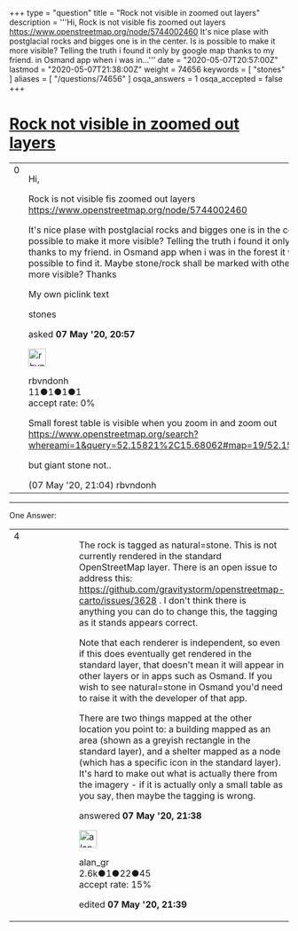 +++
type = "question"
title = "Rock not visible in zoomed out layers"
description = '''Hi, Rock is not visible fis zoomed out layers https://www.openstreetmap.org/node/5744002460 It&#x27;s nice plase with postglacial rocks and bigges one is in the center. Is is possible to make it more visible? Telling the truth i found it only by google map thanks to my friend. in Osmand app when i was in...'''
date = "2020-05-07T20:57:00Z"
lastmod = "2020-05-07T21:38:00Z"
weight = 74656
keywords = [ "stones" ]
aliases = [ "/questions/74656" ]
osqa_answers = 1
osqa_accepted = false
+++

<div class="headNormal">

# [Rock not visible in zoomed out layers](/questions/74656/rock-not-visible-in-zoomed-out-layers)

</div>

<div id="main-body">

<div id="askform">

<table id="question-table" style="width:100%;">
<colgroup>
<col style="width: 50%" />
<col style="width: 50%" />
</colgroup>
<tbody>
<tr>
<td style="width: 30px; vertical-align: top"><div class="vote-buttons">
<span id="post-74656-upvote" class="ajax-command post-vote up" rel="nofollow" title="I like this post (click again to cancel)"> </span>
<div id="post-74656-score" class="post-score" title="current number of votes">
0
</div>
<span id="post-74656-downvote" class="ajax-command post-vote down" rel="nofollow" title="I dont like this post (click again to cancel)"> </span> <span id="favorite-mark" class="ajax-command favorite-mark" rel="nofollow" title="mark/unmark this question as favorite (click again to cancel)"> </span>
<div id="favorite-count" class="favorite-count">
&#10;</div>
</div></td>
<td><div id="item-right">
<div class="question-body">
<p>Hi,</p>
<p>Rock is not visible fis zoomed out layers <a href="https://www.openstreetmap.org/node/5744002460">https://www.openstreetmap.org/node/5744002460</a></p>
<p>It's nice plase with postglacial rocks and bigges one is in the center. Is is possible to make it more visible? Telling the truth i found it only by google map thanks to my friend. in Osmand app when i was in the forest it was not possible to find it. Maybe stone/rock shall be marked with other tag to make it more visible? Thanks</p>
<p>My own pic<span>link text</span></p>
</div>
<div id="question-tags" class="tags-container tags">
<span class="post-tag tag-link-stones" rel="tag" title="see questions tagged &#39;stones&#39;">stones</span>
</div>
<div id="question-controls" class="post-controls">
&#10;</div>
<div class="post-update-info-container">
<div class="post-update-info post-update-info-user">
<p>asked <strong>07 May '20, 20:57</strong></p>
<img src="https://secure.gravatar.com/avatar/474daa10f74e86ba7084e8a112b4c8b4?s=32&amp;d=identicon&amp;r=g" class="gravatar" width="32" height="32" alt="rbvndonh&#39;s gravatar image" />
<p><span>rbvndonh</span><br />
<span class="score" title="11 reputation points">11</span><span title="1 badges"><span class="badge1">●</span><span class="badgecount">1</span></span><span title="1 badges"><span class="silver">●</span><span class="badgecount">1</span></span><span title="1 badges"><span class="bronze">●</span><span class="badgecount">1</span></span><br />
<span class="accept_rate" title="Rate of the user&#39;s accepted answers">accept rate:</span> <span title="rbvndonh has no accepted answers">0%</span></p>
</div>
</div>
<div id="comments-container-74656" class="comments-container">
<span id="74657"></span>
<div id="comment-74657" class="comment">
<div id="post-74657-score" class="comment-score">
&#10;</div>
<div class="comment-text">
<p>Small forest table is visible when you zoom in and zoom out <a href="https://www.openstreetmap.org/search?whereami=1&amp;query=52.15821%2C15.68062#map=19/52.15821/15.68062">https://www.openstreetmap.org/search?whereami=1&amp;query=52.15821%2C15.68062#map=19/52.15821/15.68062</a></p>
<p>but giant stone not..</p>
</div>
<div id="comment-74657-info" class="comment-info">
<span class="comment-age">(07 May '20, 21:04)</span> <span class="comment-user userinfo">rbvndonh</span>
</div>
</div>
</div>
<div id="comment-tools-74656" class="comment-tools">
&#10;</div>
<div class="clear">
&#10;</div>
<div id="comment-74656-form-container" class="comment-form-container">
&#10;</div>
<div class="clear">
&#10;</div>
</div></td>
</tr>
</tbody>
</table>

------------------------------------------------------------------------

<div class="tabBar">

<span id="sort-top"></span>

<div class="headQuestions">

One Answer:

</div>

</div>

<span id="74658"></span>

<div id="answer-container-74658" class="answer">

<table style="width:100%;">
<colgroup>
<col style="width: 50%" />
<col style="width: 50%" />
</colgroup>
<tbody>
<tr>
<td style="width: 30px; vertical-align: top"><div class="vote-buttons">
<span id="post-74658-upvote" class="ajax-command post-vote up" rel="nofollow" title="I like this post (click again to cancel)"> </span>
<div id="post-74658-score" class="post-score" title="current number of votes">
4
</div>
<span id="post-74658-downvote" class="ajax-command post-vote down" rel="nofollow" title="I dont like this post (click again to cancel)"> </span>
</div></td>
<td><div class="item-right">
<div class="answer-body">
<p>The rock is tagged as natural=stone. This is not currently rendered in the standard OpenStreetMap layer. There is an open issue to address this: <a href="https://github.com/gravitystorm/openstreetmap-carto/issues/3628">https://github.com/gravitystorm/openstreetmap-carto/issues/3628</a> . I don't think there is anything you can do to change this, the tagging as it stands appears correct.</p>
<p>Note that each renderer is independent, so even if this does eventually get rendered in the standard layer, that doesn't mean it will appear in other layers or in apps such as Osmand. If you wish to see natural=stone in Osmand you'd need to raise it with the developer of that app.</p>
<p>There are two things mapped at the other location you point to: a building mapped as an area (shown as a greyish rectangle in the standard layer), and a shelter mapped as a node (which has a specific icon in the standard layer). It's hard to make out what is actually there from the imagery - if it is actually only a small table as you say, then maybe the tagging is wrong.</p>
</div>
<div class="answer-controls post-controls">
&#10;</div>
<div class="post-update-info-container">
<div class="post-update-info post-update-info-user">
<p>answered <strong>07 May '20, 21:38</strong></p>
<img src="https://secure.gravatar.com/avatar/8da3fc19d7250ff5fbdbcbf467f9458f?s=32&amp;d=identicon&amp;r=g" class="gravatar" width="32" height="32" alt="alan_gr&#39;s gravatar image" />
<p><span>alan_gr</span><br />
<span class="score" title="2623 reputation points"><span>2.6k</span></span><span title="1 badges"><span class="badge1">●</span><span class="badgecount">1</span></span><span title="22 badges"><span class="silver">●</span><span class="badgecount">22</span></span><span title="45 badges"><span class="bronze">●</span><span class="badgecount">45</span></span><br />
<span class="accept_rate" title="Rate of the user&#39;s accepted answers">accept rate:</span> <span title="alan_gr has 10 accepted answers">15%</span></p>
</div>
<div class="post-update-info post-update-info-edited">
<p><span> edited <strong>07 May '20, 21:39</strong> </span></p>
</div>
</div>
<div id="comments-container-74658" class="comments-container">
&#10;</div>
<div id="comment-tools-74658" class="comment-tools">
&#10;</div>
<div class="clear">
&#10;</div>
<div id="comment-74658-form-container" class="comment-form-container">
&#10;</div>
<div class="clear">
&#10;</div>
</div></td>
</tr>
</tbody>
</table>

</div>

<div class="paginator-container-left">

</div>

</div>

</div>

